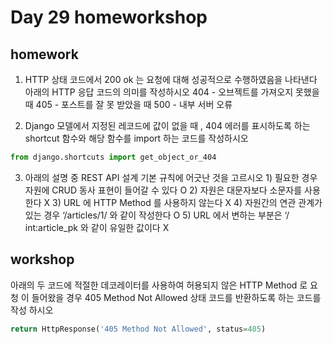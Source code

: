 # Day 29 homeworkshop

## homework

1. HTTP 상태 코드에서 200 ok 는 요청에 대해 성공적으로 수행하였음을 나타낸다
   아래의 HTTP 응답 코드의 의미를 작성하시오
   404 - 오브젝트를 가져오지 못했을 때
   405 - 포스트를 잘 못 받았을 때
   500 - 내부 서버 오류

2.  Django 모델에서 지정된 레코드에 값이 없을 때 , 404 에러를 표시하도록 하는 shortcut
   함수와 해당 함수를 import 하는 코드를 작성하시오

   ```python
   from django.shortcuts import get_object_or_404
   ```

   

3. 아래의 설명 중 REST API 설계 기본 규칙에 어긋난 것을 고르시오
   1)
   필요한 경우 자원에 CRUD 동사 표현이 들어갈 수 있다 O
   2)
   자원은 대문자보다 소문자를 사용한다 X
   3)
   URL 에 HTTP Method 를 사용하지 않는다 X
   4)
   자원간의 연관 관계가 있는 경우 ‘/articles/1/ 와 같이 작성한다 O
   5)
   URL 에서 변하는 부분은 ‘/ int:article_pk 와 같이 유일한 값이다 X



## workshop

아래의 두 코드에 적절한 데코레이터를 사용하여 허용되지 않은 HTTP Method 로 요청
이 들어왔을 경우 405 Method Not Allowed 상태 코드를 반환하도록 하는 코드를 작성
하시오

```python
return HttpResponse('405 Method Not Allowed', status=405)
```

